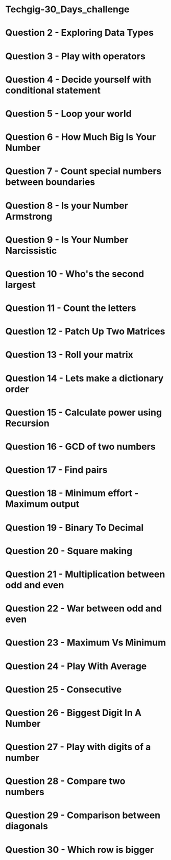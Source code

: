 # Techgig-30_Days_challenge

# Question 2 - Exploring Data Types
# Question 3 - Play with operators
# Question 4 - Decide yourself with conditional statement
# Question 5 - Loop your world
# Question 6 - How Much Big Is Your Number
# Question 7 - Count special numbers between boundaries
# Question 8 - Is your Number Armstrong
# Question 9 - Is Your Number Narcissistic
# Question 10 - Who's the second largest
# Question 11 - Count the letters
# Question 12 - Patch Up Two Matrices
# Question 13 - Roll your matrix
# Question 14 - Lets make a dictionary order
# Question 15 - Calculate power using Recursion
# Question 16 - GCD of two numbers
# Question 17 - Find pairs
# Question 18 - Minimum effort - Maximum output
# Question 19 - Binary To Decimal
# Question 20 - Square making
# Question 21 - Multiplication between odd and even
# Question 22 - War between odd and even
# Question 23 - Maximum Vs Minimum
# Question 24 - Play With Average
# Question 25 - Consecutive
# Question 26 - Biggest Digit In A Number
# Question 27 - Play with digits of a number
# Question 28 - Compare two numbers
# Question 29 - Comparison between diagonals
# Question 30 - Which row is bigger
